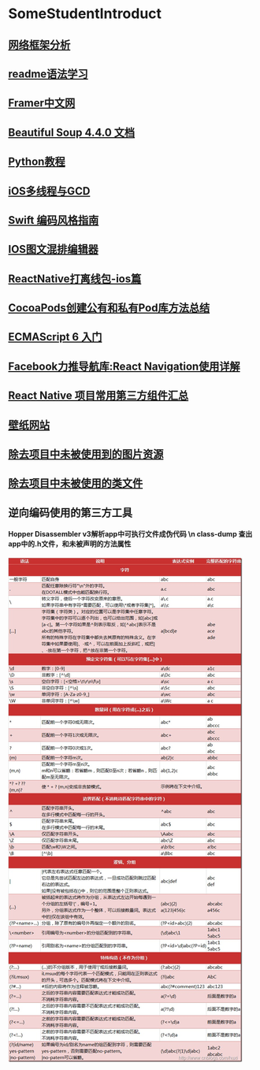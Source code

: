 # SomeStudentIntroduct

## [网络框架分析 ](http://www.jianshu.com/p/856f0e26279d)

## [readme语法学习](http://blog.csdn.net/zhaokaiqiang1992/article/details/41349819)

## [Framer中文网](http://framerjscn.github.io/all-article/Basic/importing/)

## [Beautiful Soup 4.4.0 文档](http://beautifulsoup.readthedocs.io/zh_CN/latest/)

## [Python教程](http://www.yiibai.com/python/python_reg_expressions.html)

## [iOS多线程与GCD](http://www.cocoachina.com/ios/20160804/17291.html)

## [Swift 编码风格指南](http://www.samirchen.com/swift-style-guide/)

## [IOS图文混排编辑器](http://www.jianshu.com/p/62610c63d623)

## [ReactNative打离线包-ios篇](https://segmentfault.com/a/1190000004189538)

## [CocoaPods创建公有和私有Pod库方法总结](https://segmentfault.com/a/1190000007947371)

## [ECMAScript 6 入门](http://es6.ruanyifeng.com/#docs/let)

## [Facebook力推导航库:React Navigation使用详解](http://www.lcode.org/facebook-react-navigation/)

## [React Native 项目常用第三方组件汇总](http://www.jianshu.com/p/53ff78168acc)

## [壁纸网站](https://wall.alphacoders.com/)

## [除去项目中未被使用到的图片资源](https://github.com/tinymind/LSUnusedResources/)

## [除去项目中未被使用的类文件](https://github.com/CatchZeng/CATClearProjectTool)

## 逆向编码使用的第三方工具
#### Hopper Disassembler v3解析app中可执行文件成伪代码 \n class-dump 查出app中的.h文件，和未被声明的方法属性

![Alt text](/python正则.jpg)

